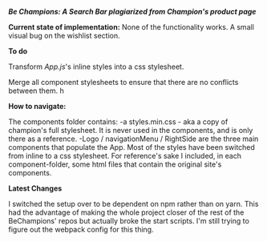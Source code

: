 ***Be Champions: A Search Bar plagiarized from Champion's product page***

**Current state of implementation:**
None of the functionality works.
A small visual bug on the wishlist section.

**To do**

Transform *App.js*'s inline styles into a css stylesheet.

Merge all component stylesheets to ensure that there are no conflicts between them. h

**How to navigate:**

The components folder contains:
 -a styles.min.css - aka a copy of champion's full stylesheet. It is never used in the components, and is only there as a reference.
 -Logo / navigationMenu / RightSide are the three main components that populate the App. Most of the styles have been switched from inline to a css stylesheet. For reference's sake I included, in each component-folder, some html files that contain the original site's components.

**Latest Changes**

  I switched the setup over to be dependent on npm rather than on yarn. This had the advantage of making the whole project closer of the rest of the BeChampions' repos but actually broke the start scripts. I'm still trying to figure out the webpack config for this thing.